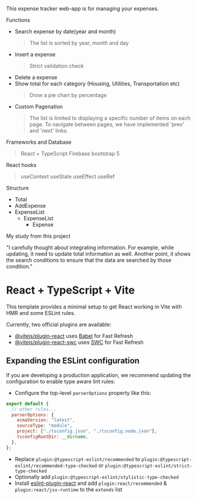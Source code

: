 This expense tracker web-app is for managing your expenses.

Functions

- Search expense by date(year and month)
  > The list is sorted by year, month and day
- Insert a expense
  > Strict validation check
- Delete a expense
- Show total for each category (Housing, Utilities, Transportation etc)
  > Drow a pie chart by percentage
- Custom Pagenation
  > The list is limited to displaying a specific number of items on each page.
  > To navigate between pages, we have implemented 'prev' and 'next' links.

Frameworks and Database

> React + TypeScript
> Firebase
> bootstrap 5

React hooks

> useContext
> useState
> useEffect
> useRef

Structure

- Total
- AddExpense
- ExpenseList
  - ExpenseList
    - Expense

My study from this project

"I carefully thought about integrating information.
For example, while updating, it need to update total information as well.
Another point, it shows the search conditions to ensure that the data are searched by those condition."

# React + TypeScript + Vite

This template provides a minimal setup to get React working in Vite with HMR and some ESLint rules.

Currently, two official plugins are available:

- [@vitejs/plugin-react](https://github.com/vitejs/vite-plugin-react/blob/main/packages/plugin-react/README.md) uses [Babel](https://babeljs.io/) for Fast Refresh
- [@vitejs/plugin-react-swc](https://github.com/vitejs/vite-plugin-react-swc) uses [SWC](https://swc.rs/) for Fast Refresh

## Expanding the ESLint configuration

If you are developing a production application, we recommend updating the configuration to enable type aware lint rules:

- Configure the top-level `parserOptions` property like this:

```js
export default {
  // other rules...
  parserOptions: {
    ecmaVersion: "latest",
    sourceType: "module",
    project: ["./tsconfig.json", "./tsconfig.node.json"],
    tsconfigRootDir: __dirname,
  },
};
```

- Replace `plugin:@typescript-eslint/recommended` to `plugin:@typescript-eslint/recommended-type-checked` or `plugin:@typescript-eslint/strict-type-checked`
- Optionally add `plugin:@typescript-eslint/stylistic-type-checked`
- Install [eslint-plugin-react](https://github.com/jsx-eslint/eslint-plugin-react) and add `plugin:react/recommended` & `plugin:react/jsx-runtime` to the `extends` list
